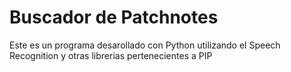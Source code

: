 # Buscador de Patchnotes
Este es un programa desarollado con Python utilizando el Speech Recognition y otras librerias pertenecientes a PIP
